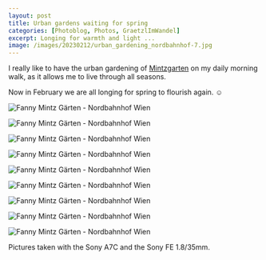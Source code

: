 ```yaml
---
layout: post
title: Urban gardens waiting for spring
categories: [Photoblog, Photos, GraetzlImWandel]
excerpt: Longing for warmth and light ...
image: /images/20230212/urban_gardening_nordbahnhof-7.jpg
---
```


I really like to have the urban gardening of [Mintzgarten](https://mintzgarten.wordpress.com) on my daily morning walk, as it allows me to live through all seasons.

Now in February we are all longing for spring to flourish again. ☺️


![Fanny Mintz Gärten - Nordbahnhof Wien](../images/20230212/urban_gardening_nordbahnhof-1.jpg)

![Fanny Mintz Gärten - Nordbahnhof Wien](../images/20230212/urban_gardening_nordbahnhof-2.jpg)

![Fanny Mintz Gärten - Nordbahnhof Wien](../images/20230212/urban_gardening_nordbahnhof-3.jpg)

![Fanny Mintz Gärten - Nordbahnhof Wien](../images/20230212/urban_gardening_nordbahnhof-4.jpg)

![Fanny Mintz Gärten - Nordbahnhof Wien](../images/20230212/urban_gardening_nordbahnhof-5.jpg)

![Fanny Mintz Gärten - Nordbahnhof Wien](../images/20230212/urban_gardening_nordbahnhof-6.jpg)

![Fanny Mintz Gärten - Nordbahnhof Wien](../images/20230212/urban_gardening_nordbahnhof-7.jpg)

![Fanny Mintz Gärten - Nordbahnhof Wien](../images/20230212/urban_gardening_nordbahnhof-8.jpg)

![Fanny Mintz Gärten - Nordbahnhof Wien](../images/20230212/urban_gardening_nordbahnhof-9.jpg)


Pictures taken with the Sony A7C and the Sony FE 1.8/35mm.
